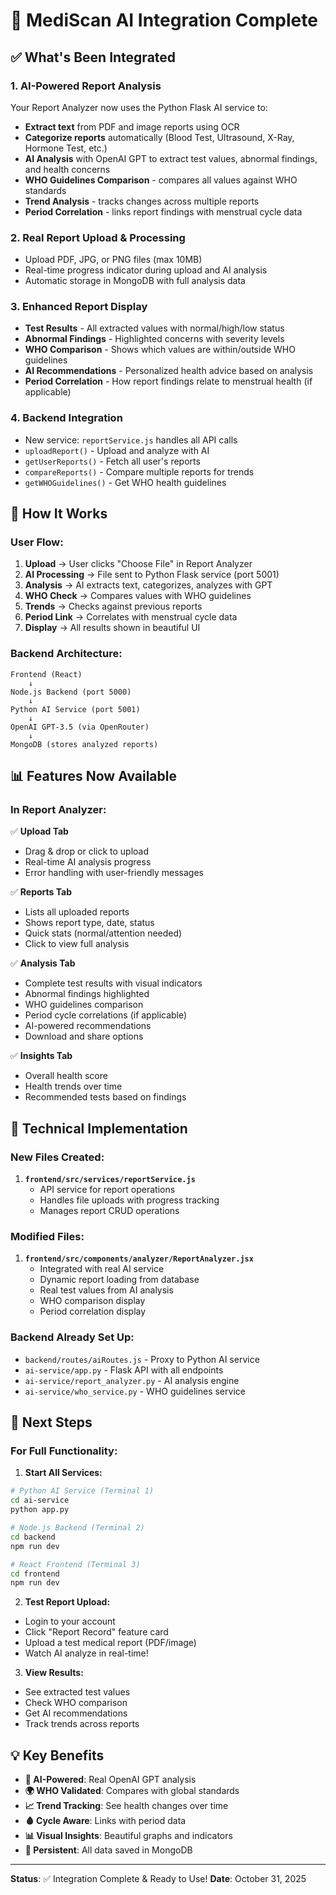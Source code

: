 # 🎉 MediScan AI Integration Complete

## ✅ What's Been Integrated

### 1. **AI-Powered Report Analysis** 
Your Report Analyzer now uses the Python Flask AI service to:
- **Extract text** from PDF and image reports using OCR
- **Categorize reports** automatically (Blood Test, Ultrasound, X-Ray, Hormone Test, etc.)
- **AI Analysis** with OpenAI GPT to extract test values, abnormal findings, and health concerns
- **WHO Guidelines Comparison** - compares all values against WHO standards
- **Trend Analysis** - tracks changes across multiple reports
- **Period Correlation** - links report findings with menstrual cycle data

### 2. **Real Report Upload & Processing**
- Upload PDF, JPG, or PNG files (max 10MB)
- Real-time progress indicator during upload and AI analysis
- Automatic storage in MongoDB with full analysis data

### 3. **Enhanced Report Display**
- **Test Results** - All extracted values with normal/high/low status
- **Abnormal Findings** - Highlighted concerns with severity levels
- **WHO Comparison** - Shows which values are within/outside WHO guidelines
- **AI Recommendations** - Personalized health advice based on analysis
- **Period Correlation** - How report findings relate to menstrual health (if applicable)

### 4. **Backend Integration**
- New service: `reportService.js` handles all API calls
- `uploadReport()` - Upload and analyze with AI
- `getUserReports()` - Fetch all user's reports
- `compareReports()` - Compare multiple reports for trends
- `getWHOGuidelines()` - Get WHO health guidelines

## 🚀 How It Works

### User Flow:
1. **Upload** → User clicks "Choose File" in Report Analyzer
2. **AI Processing** → File sent to Python Flask service (port 5001)
3. **Analysis** → AI extracts text, categorizes, analyzes with GPT
4. **WHO Check** → Compares values with WHO guidelines
5. **Trends** → Checks against previous reports
6. **Period Link** → Correlates with menstrual cycle data
7. **Display** → All results shown in beautiful UI

### Backend Architecture:
```
Frontend (React)
    ↓
Node.js Backend (port 5000)
    ↓
Python AI Service (port 5001)
    ↓
OpenAI GPT-3.5 (via OpenRouter)
    ↓
MongoDB (stores analyzed reports)
```

## 📊 Features Now Available

### In Report Analyzer:
✅ **Upload Tab**
- Drag & drop or click to upload
- Real-time AI analysis progress
- Error handling with user-friendly messages

✅ **Reports Tab**
- Lists all uploaded reports
- Shows report type, date, status
- Quick stats (normal/attention needed)
- Click to view full analysis

✅ **Analysis Tab**
- Complete test results with visual indicators
- Abnormal findings highlighted
- WHO guidelines comparison
- Period cycle correlations (if applicable)
- AI-powered recommendations
- Download and share options

✅ **Insights Tab**
- Overall health score
- Health trends over time
- Recommended tests based on findings

## 🔧 Technical Implementation

### New Files Created:
1. **`frontend/src/services/reportService.js`**
   - API service for report operations
   - Handles file uploads with progress tracking
   - Manages report CRUD operations

### Modified Files:
1. **`frontend/src/components/analyzer/ReportAnalyzer.jsx`**
   - Integrated with real AI service
   - Dynamic report loading from database
   - Real test values from AI analysis
   - WHO comparison display
   - Period correlation display

### Backend Already Set Up:
- `backend/routes/aiRoutes.js` - Proxy to Python AI service
- `ai-service/app.py` - Flask API with all endpoints
- `ai-service/report_analyzer.py` - AI analysis engine
- `ai-service/who_service.py` - WHO guidelines service

## 🎯 Next Steps

### For Full Functionality:

1. **Start All Services:**
```bash
# Python AI Service (Terminal 1)
cd ai-service
python app.py

# Node.js Backend (Terminal 2)  
cd backend
npm run dev

# React Frontend (Terminal 3)
cd frontend
npm run dev
```

2. **Test Report Upload:**
- Login to your account
- Click "Report Record" feature card
- Upload a test medical report (PDF/image)
- Watch AI analyze in real-time!

3. **View Results:**
- See extracted test values
- Check WHO comparison
- Get AI recommendations
- Track trends across reports

## 💡 Key Benefits

- **🤖 AI-Powered**: Real OpenAI GPT analysis
- **🌍 WHO Validated**: Compares with global standards
- **📈 Trend Tracking**: See health changes over time
- **🩸 Cycle Aware**: Links with period data
- **📊 Visual Insights**: Beautiful graphs and indicators
- **💾 Persistent**: All data saved in MongoDB

---

**Status**: ✅ Integration Complete & Ready to Use!
**Date**: October 31, 2025
